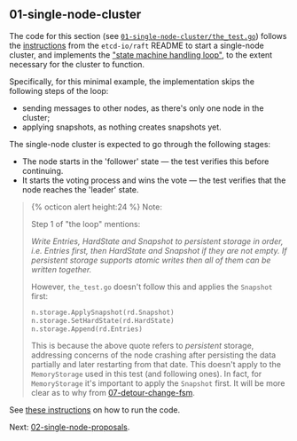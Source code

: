 ## 01-single-node-cluster
The code for this section (see [`01-single-node-cluster/the_test.go`](https://github.com/zvold/using-etcd-io-raft/blob/main/src/01-single-node-cluster/the_test.go)) follows the [instructions](https://github.com/etcd-io/raft/blob/ffe5efcf/README.md?plain=1#L75-L81) from the `etcd-io/raft` README to start a single-node cluster, and implements the ["state machine handling loop"](https://github.com/etcd-io/raft/blob/ffe5efcf/README.md?plain=1#L136-L162), to the extent necessary for the cluster to function.

Specifically, for this minimal example, the implementation skips the following steps of the loop:
- sending messages to other nodes, as there's only one node in the cluster;
- applying snapshots, as nothing creates snapshots yet.

The single-node cluster is expected to go through the following stages:
- The node starts in the 'follower' state — the test verifies this before continuing.
- It starts the voting process and wins the vote — the test verifies that the node reaches the 'leader' state.

> {% octicon alert height:24 %} Note:
> 
> Step 1 of "the loop" mentions:
> 
> *Write Entries, HardState and Snapshot to *persistent* storage in order, i.e. Entries first, then HardState and Snapshot if they are not empty. If persistent storage supports atomic writes then all of them can be written together.*
> 
> However, `the_test.go` doesn't follow this and applies the `Snapshot` first:
>``` go
>n.storage.ApplySnapshot(rd.Snapshot)
>n.storage.SetHardState(rd.HardState)
>n.storage.Append(rd.Entries)
>```
>This is because the above quote refers to _persistent_ storage, addressing concerns of the node crashing after persisting the data partially and later restarting from that date. This doesn't apply to the `MemoryStorage` used in this test (and following ones). In fact, for `MemoryStorage` it's important to apply the `Snapshot` first. It will be more clear as to why from [07-detour-change-fsm](07-detour-change-fsm).

See [these instructions](index.md#running-the-code) on how to run the code.

Next: [02-single-node-proposals](02-single-node-proposals).